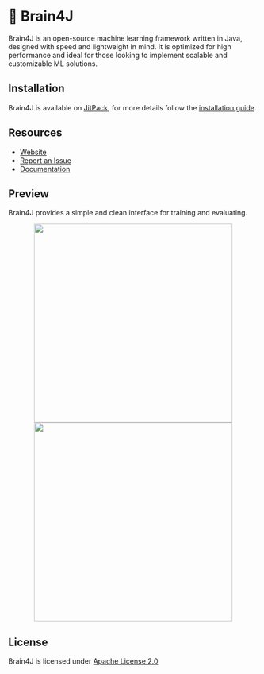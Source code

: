 # 🧠 Brain4J

Brain4J is an open-source machine learning framework written in Java, designed with speed and lightweight in mind. It is optimized for high performance and ideal for those looking to implement scalable and customizable ML solutions.

## Installation

Brain4J is available on [JitPack](https://jitpack.io/), for more details follow the [installation guide](https://github.com/xEcho1337/brain4j/wiki/Installation).

## Resources

* [Website](https://brain4j.org)
* [Report an Issue](https://github.com/xEcho1337/brain4j/issues/new?template=Blank+issue)
* [Documentation](https://github.com/xEcho1337/brain4j/wiki)

## Preview

Brain4J provides a simple and clean interface for training and evaluating.

<p align="center">
  <img height="400px" src="https://github.com/user-attachments/assets/04dc0bc3-f429-4809-ab10-a187004085c5" />
  <img height="400px" src="https://github.com/user-attachments/assets/235cca1a-a1c1-4c48-a340-9bda88faa05b" />
</p>

## License

Brain4J is licensed under [Apache License 2.0](https://github.com/xEcho1337/Brain4J/blob/main/LICENSE)
